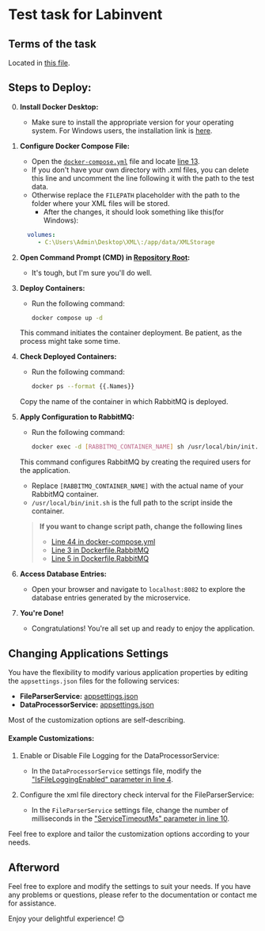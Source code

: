 # Test task for Labinvent

## Terms of the task
Located in [this file](test_task(C#).pdf).

## Steps to Deploy:

0. **Install Docker Desktop:**
   - Make sure to install the appropriate version for your operating system. For Windows users, the installation link is [here](https://docs.docker.com/desktop/install/windows-install/).

1. **Configure Docker Compose File:**
   - Open the [`docker-compose.yml`](docker-compose.yml) file and locate [line 13](docker-compose.yml#L13).
   - If you don't have your own directory with .xml files, you can delete this line and uncomment the line following it with the path to the test data.
   - Otherwise replace the `FILEPATH` placeholder with the path to the folder where your XML files will be stored.
      - After the changes, it should look something like this(for Windows):
   ```yml
     volumes:
        - C:\Users\Admin\Desktop\XML\:/app/data/XMLStorage
   ```

2. **Open Command Prompt (CMD) in [Repository Root](.):**
   - It's tough, but I'm sure you'll do well.

3. **Deploy Containers:**
   - Run the following command:
     ```bash
     docker compose up -d
     ```
   This command initiates the container deployment. Be patient, as the process might take some time.

4. **Check Deployed Containers:**
   - Run the following command:
     ```bash
     docker ps --format {{.Names}}
     ```
   Copy the name of the container in which RabbitMQ is deployed.

5. **Apply Configuration to RabbitMQ:**
   - Run the following command:
     ```bash
     docker exec -d [RABBITMQ_CONTAINER_NAME] sh /usr/local/bin/init.sh
     ```
   This command configures RabbitMQ by creating the required users for the application.
     - Replace `[RABBITMQ_CONTAINER_NAME]` with the actual name of your RabbitMQ container.
     - `/usr/local/bin/init.sh` is the full path to the script inside the container.
   
      >**If you want to change script path, change the following lines**
      >- [Line 44 in docker-compose.yml](docker-compose.yml#L44)
      >- [Line 3 in Dockerfile.RabbitMQ](Docker/Dockerfile.RabbitMQ#L3)
      >- [Line 5 in Dockerfile.RabbitMQ](Docker/Dockerfile.RabbitMQ#L5)

6. **Access Database Entries:**
   - Open your browser and navigate to `localhost:8082` to explore the database entries generated by the microservice.

7. **You're Done!**
   - Congratulations! You're all set up and ready to enjoy the application.


## Changing Applications Settings

You have the flexibility to modify various application properties by editing the `appsettings.json` files for the following services:

- **FileParserService:** [appsettings.json](LabinventTestTask.FileParserService/appsettings.json)
- **DataProcessorService:** [appsettings.json](LabinventTestTask.DataProcessorService/appsettings.json)

Most of the customization options are self-describing.

#### Example Customizations:

1. Enable or Disable File Logging for the DataProcessorService:
   - In the `DataProcessorService` settings file, modify the ["IsFileLoggingEnabled" parameter in line 4](LabinventTestTask.DataProcessorService/appsettings.json#L4).

2. Configure the xml file directory check interval for the FileParserService:
   - In the `FileParserService` settings file, change the number of milliseconds in the ["ServiceTimeoutMs" parameter in line 10](LabinventTestTask.FileParserService/appsettings.json#L10).

Feel free to explore and tailor the customization options according to your needs.

## Afterword

Feel free to explore and modify the settings to suit your needs. If you have any problems or questions, please refer to the documentation or contact me for assistance.

Enjoy your delightful experience! 😊
